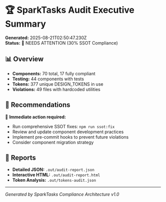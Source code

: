 # 🏆 SparkTasks Audit Executive Summary

**Generated:** 2025-08-21T02:50:47.230Z  
**Status:** 🔴 NEEDS ATTENTION (30% SSOT Compliance)

## 📊 Overview

- **Components:** 70 total, 17 fully compliant
- **Testing:** 44 components with tests
- **Tokens:** 377 unique DESIGN_TOKENS in use
- **Violations:** 49 files with hardcoded utilities

## 🎯 Recommendations

🔴 **Immediate action required:**

- Run comprehensive SSOT fixes: `npm run ssot:fix`
- Review and update component development practices
- Implement pre-commit hooks to prevent future violations
- Consider component migration strategy

## 📁 Reports

- **Detailed JSON:** `.out/audit-report.json`
- **Interactive HTML:** `.out/audit-report.html`
- **Token Analysis:** `.out/tokens-audit.json`

---

_Generated by SparkTasks Compliance Architecture v1.0_
